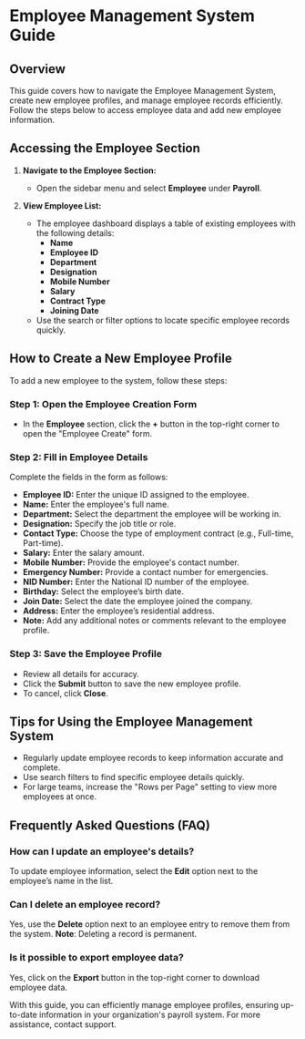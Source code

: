 # Employee Management System Guide

## Overview
This guide covers how to navigate the Employee Management System, create new employee profiles, and manage employee records efficiently. Follow the steps below to access employee data and add new employee information.

## Accessing the Employee Section

1. **Navigate to the Employee Section:**
    - Open the sidebar menu and select **Employee** under **Payroll**.

2. **View Employee List:**
    - The employee dashboard displays a table of existing employees with the following details:
        - **Name**
        - **Employee ID**
        - **Department**
        - **Designation**
        - **Mobile Number**
        - **Salary**
        - **Contract Type**
        - **Joining Date**
    - Use the search or filter options to locate specific employee records quickly.

## How to Create a New Employee Profile

To add a new employee to the system, follow these steps:

### Step 1: Open the Employee Creation Form
- In the **Employee** section, click the **+** button in the top-right corner to open the "Employee Create" form.

### Step 2: Fill in Employee Details
Complete the fields in the form as follows:

- **Employee ID:** Enter the unique ID assigned to the employee.
- **Name:** Enter the employee's full name.
- **Department:** Select the department the employee will be working in.
- **Designation:** Specify the job title or role.
- **Contact Type:** Choose the type of employment contract (e.g., Full-time, Part-time).
- **Salary:** Enter the salary amount.
- **Mobile Number:** Provide the employee's contact number.
- **Emergency Number:** Provide a contact number for emergencies.
- **NID Number:** Enter the National ID number of the employee.
- **Birthday:** Select the employee’s birth date.
- **Join Date:** Select the date the employee joined the company.
- **Address:** Enter the employee’s residential address.
- **Note:** Add any additional notes or comments relevant to the employee profile.

### Step 3: Save the Employee Profile
- Review all details for accuracy.
- Click the **Submit** button to save the new employee profile.
- To cancel, click **Close**.


## Tips for Using the Employee Management System
- Regularly update employee records to keep information accurate and complete.
- Use search filters to find specific employee details quickly.
- For large teams, increase the "Rows per Page" setting to view more employees at once.

## Frequently Asked Questions (FAQ)

### How can I update an employee's details?
To update employee information, select the **Edit** option next to the employee’s name in the list.

### Can I delete an employee record?
Yes, use the **Delete** option next to an employee entry to remove them from the system. **Note**: Deleting a record is permanent.

### Is it possible to export employee data?
Yes, click on the **Export** button in the top-right corner to download employee data.

With this guide, you can efficiently manage employee profiles, ensuring up-to-date information in your organization's payroll system. For more assistance, contact support.
